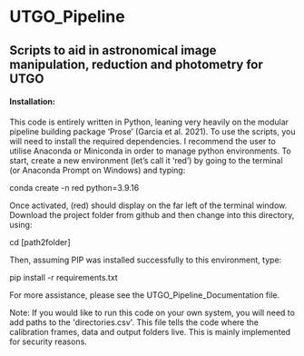 # UTGO_Pipeline
## Scripts to aid in astronomical image manipulation, reduction and photometry for UTGO

#### Installation:
This code is entirely written in Python, leaning very heavily on the modular pipeline building package ‘Prose’ (Garcia et al. 2021). To use the scripts, you will need to install the required dependencies. I recommend the user to utilise Anaconda or Miniconda in order to manage python environments. To start, create a new environment (let’s call it ‘red’) by going to the terminal (or Anaconda Prompt on Windows) and typing:

conda create -n red python=3.9.16

Once activated, (red) should display on the far left of the terminal window. Download the project folder from github and then change into this directory, using:

cd [path2folder] 

Then, assuming PIP was installed successfully to this environment, type:

pip install -r requirements.txt 

For more assistance, please see the UTGO_Pipeline_Documentation file. 

Note: If you would like to run this code on your own system, you will need to add paths to the 'directories.csv'. This file tells the code where the calibration frames, data and output folders live. This is mainly implemented for security reasons.